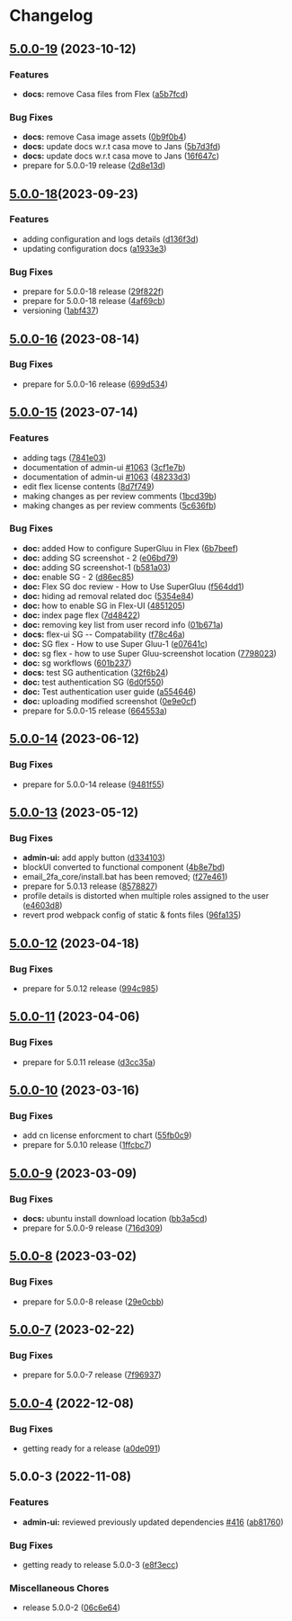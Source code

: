 # Changelog

## [5.0.0-19](https://github.com/GluuFederation/flex/compare/docs-v5.0.0-18...docs-v5.0.0-19) (2023-10-12)


### Features

* **docs:** remove Casa files from Flex ([a5b7fcd](https://github.com/GluuFederation/flex/commit/a5b7fcd302924c5f77df89a074de98e6ae78b888))


### Bug Fixes

* **docs:** remove Casa image assets ([0b9f0b4](https://github.com/GluuFederation/flex/commit/0b9f0b4cc467ef61b66707cd4b8d8b3bf7ae354f))
* **docs:** update docs w.r.t casa move to Jans ([5b7d3fd](https://github.com/GluuFederation/flex/commit/5b7d3fd5fd04d0853b2f3339c283db5948f1c84c))
* **docs:** update docs w.r.t casa move to Jans ([16f647c](https://github.com/GluuFederation/flex/commit/16f647c78ecfac33317ae108c0283782c0354eaa))
* prepare for 5.0.0-19 release ([2d8e13d](https://github.com/GluuFederation/flex/commit/2d8e13deb4364063ffc7270d617697eb0994ead7))

## [5.0.0-18](https://github.com/GluuFederation/flex/compare/docs-v5.0.0-16...docs-v5.0.0-18)(2023-09-23)


### Features

* adding configuration and logs details ([d136f3d](https://github.com/GluuFederation/flex/commit/d136f3d7d0572b6a3efde3357372f9d28ce0fdda))
* updating configuration docs ([a1933e3](https://github.com/GluuFederation/flex/commit/a1933e379af56345a599d9965aaa784b93247cca))


### Bug Fixes

* prepare for 5.0.0-18 release ([29f822f](https://github.com/GluuFederation/flex/commit/29f822fb9071d64bef9f05f05d34e62991253c8e))
* prepare for 5.0.0-18 release ([4af69cb](https://github.com/GluuFederation/flex/commit/4af69cbd7d900d889f15a341368b4bfa2a3552e9))
* versioning ([1abf437](https://github.com/GluuFederation/flex/commit/1abf437211cbaef6052d5d4eeeac9e54b1de61eb))

## [5.0.0-16](https://github.com/GluuFederation/flex/compare/docs-v5.0.0-15...docs-v5.0.0-16) (2023-08-14)


### Bug Fixes

* prepare for 5.0.0-16 release ([699d534](https://github.com/GluuFederation/flex/commit/699d53480c98ab0cb4562097757b64fcbd17d9c9))

## [5.0.0-15](https://github.com/GluuFederation/flex/compare/docs-v5.0.0-14...docs-v5.0.0-15) (2023-07-14)


### Features

* adding tags ([7841e03](https://github.com/GluuFederation/flex/commit/7841e03f6f626c29e353011332a7d9ac1fcf87bf))
* documentation of admin-ui [#1063](https://github.com/GluuFederation/flex/issues/1063) ([3cf1e7b](https://github.com/GluuFederation/flex/commit/3cf1e7bd870f5f78628388fb4376c61594051d6b))
* documentation of admin-ui [#1063](https://github.com/GluuFederation/flex/issues/1063) ([48233d3](https://github.com/GluuFederation/flex/commit/48233d38086d1982e8b59d2ba14fefd86e158438))
* edit flex license contents ([8d7f749](https://github.com/GluuFederation/flex/commit/8d7f7499774f1a67aca902e3484b06b9cdbc7e96))
* making changes as per review comments ([1bcd39b](https://github.com/GluuFederation/flex/commit/1bcd39b83bb8b4ebbd152ea1155c8946a572ec9e))
* making changes as per review comments ([5c636fb](https://github.com/GluuFederation/flex/commit/5c636fbc05ef2f0a1d02a77e451ed268914fcec7))


### Bug Fixes

* **doc:** added How to configure SuperGluu in Flex ([6b7beef](https://github.com/GluuFederation/flex/commit/6b7beefacecd54bad75f7705b4b43a9ca4e6e59c))
* **doc:** adding SG screenshot - 2 ([e06bd79](https://github.com/GluuFederation/flex/commit/e06bd79e2f7050faa1be25223e3c0d7a44a62b89))
* **doc:** adding SG screenshot-1 ([b581a03](https://github.com/GluuFederation/flex/commit/b581a032586bed688af7428cea2b3508a6405cb0))
* **doc:** enable SG - 2 ([d86ec85](https://github.com/GluuFederation/flex/commit/d86ec85556c8c170f9185dd789e259c0cc12fc11))
* **doc:** Flex SG doc review - How to Use SuperGluu ([f564dd1](https://github.com/GluuFederation/flex/commit/f564dd1a96d46d26d3b443f232ff48d41736a77c))
* **doc:** hiding ad removal related doc ([5354e84](https://github.com/GluuFederation/flex/commit/5354e846c0840f98d5ae1ff1e7f2c83d3841d7b6))
* **doc:** how to enable SG in Flex-UI ([4851205](https://github.com/GluuFederation/flex/commit/48512055c34827b6268f887e652c17bed003b5a3))
* **doc:** index page flex ([7d48422](https://github.com/GluuFederation/flex/commit/7d4842288159d356feec84bddb7dfb4881d96be4))
* **doc:** removing key list from user record info ([01b671a](https://github.com/GluuFederation/flex/commit/01b671aeaa48de46c0152609b42b84e92a76e0fb))
* **docs:** flex-ui SG -- Compatability ([f78c46a](https://github.com/GluuFederation/flex/commit/f78c46a462fd58120c35c29592a9f0698f237f88))
* **doc:** SG flex - How to use Super Gluu-1 ([e07641c](https://github.com/GluuFederation/flex/commit/e07641cf7b1af4ebfbffcdf16f8b48b166efdb5c))
* **doc:** sg flex - how to use Super Gluu-screenshot location ([7798023](https://github.com/GluuFederation/flex/commit/77980232e29f63e4273dc5b94d625691d2f3bd88))
* **doc:** sg workflows ([601b237](https://github.com/GluuFederation/flex/commit/601b237fa19c64534e25ec9c6b76bfe6c9fbf514))
* **docs:** test SG authentication ([32f6b24](https://github.com/GluuFederation/flex/commit/32f6b2475eed8fbbbae37629de065dcfdd9c1404))
* **doc:** test authentication SG ([6d0f550](https://github.com/GluuFederation/flex/commit/6d0f5507e42cd3b13f384db7036d07fa28865a89))
* **doc:** Test authentication user guide ([a554646](https://github.com/GluuFederation/flex/commit/a554646d6972f7409dc2751a02f1d623db895532))
* **doc:** uploading modified screenshot ([0e9e0cf](https://github.com/GluuFederation/flex/commit/0e9e0cf1e1b66e15f4773552da8459b6e3fc8342))
* prepare for 5.0.0-15 release ([664553a](https://github.com/GluuFederation/flex/commit/664553ab80e24a44fd68837e1d3998a730bd778c))

## [5.0.0-14](https://github.com/GluuFederation/flex/compare/docs-v5.0.0-13...docs-v5.0.0-14) (2023-06-12)


### Bug Fixes

* prepare for 5.0.0-14 release ([9481f55](https://github.com/GluuFederation/flex/commit/9481f55a380091501cf912778955e2ebba23e30c))

## [5.0.0-13](https://github.com/GluuFederation/flex/compare/docs-v5.0.0-12...docs-v5.0.0-13) (2023-05-12)


### Bug Fixes

* **admin-ui:** add apply button ([d334103](https://github.com/GluuFederation/flex/commit/d3341031c9b198bf7849ad2f88193c99b7f74c80))
* blockUI converted to functional component ([4b8e7bd](https://github.com/GluuFederation/flex/commit/4b8e7bd35331512f1181614fd692da923bd48a34))
* email_2fa_core/install.bat has been removed; ([f27e461](https://github.com/GluuFederation/flex/commit/f27e4613c23a7243a3adb6c433cd7a422facc851))
* prepare for 5.0.13 release ([8578827](https://github.com/GluuFederation/flex/commit/85788276444c5015378120b5801a8848d225b02f))
* profile details is distorted when multiple roles assigned to the user ([e4603d8](https://github.com/GluuFederation/flex/commit/e4603d862a5728faa283ee4b3e60866face5b8db))
* revert prod webpack config of static & fonts files ([96fa135](https://github.com/GluuFederation/flex/commit/96fa1354790e17467231d3931f9887a93d1f2b90))

## [5.0.0-12](https://github.com/GluuFederation/flex/compare/docs-v5.0.0-11...docs-v5.0.0-12) (2023-04-18)


### Bug Fixes

* prepare for 5.0.12 release ([994c985](https://github.com/GluuFederation/flex/commit/994c9855cf34c3c805f87943f9203cf58c5810e7))

## [5.0.0-11](https://github.com/GluuFederation/flex/compare/docs-v5.0.0-10...docs-v5.0.0-11) (2023-04-06)


### Bug Fixes

* prepare for 5.0.11 release ([d3cc35a](https://github.com/GluuFederation/flex/commit/d3cc35a70437f4298dadc0f779d190af7370c75b))

## [5.0.0-10](https://github.com/GluuFederation/flex/compare/docs-v5.0.0-9...docs-v5.0.0-10) (2023-03-16)


### Bug Fixes

* add cn license enforcment to chart ([55fb0c9](https://github.com/GluuFederation/flex/commit/55fb0c97428a3ec704e80558679a7e9d7f88c42c))
* prepare for 5.0.10 release ([1ffcbc7](https://github.com/GluuFederation/flex/commit/1ffcbc74d837e7a037d6cff71d990573d04bba7b))

## [5.0.0-9](https://github.com/GluuFederation/flex/compare/docs-v5.0.0-8...docs-v5.0.0-9) (2023-03-09)


### Bug Fixes

* **docs:** ubuntu install download location ([bb3a5cd](https://github.com/GluuFederation/flex/commit/bb3a5cdc282c6089edb326675061e72d20bd8431))
* prepare for 5.0.0-9 release ([716d309](https://github.com/GluuFederation/flex/commit/716d309350f5713b96f482dde9e0a543e5e62286))

## [5.0.0-8](https://github.com/GluuFederation/flex/compare/docs-v5.0.0-7...docs-v5.0.0-8) (2023-03-02)


### Bug Fixes

* prepare for 5.0.0-8 release ([29e0cbb](https://github.com/GluuFederation/flex/commit/29e0cbb5166d83268ab9c3ee3c5f3e2bc4dd1489))

## [5.0.0-7](https://github.com/GluuFederation/flex/compare/docs-v5.0.0-4...docs-v5.0.0-7) (2023-02-22)


### Bug Fixes

* prepare for 5.0.0-7 release ([7f96937](https://github.com/GluuFederation/flex/commit/7f9693729156b04367b85d0d44a4022a52d53417))

## [5.0.0-4](https://github.com/GluuFederation/flex/compare/docs-v5.0.0-3...docs-v5.0.0-4) (2022-12-08)


### Bug Fixes

* getting ready for a release ([a0de091](https://github.com/GluuFederation/flex/commit/a0de091ca26f2c38378e5b0252ab680cb1e3cd88))

## 5.0.0-3 (2022-11-08)


### Features

* **admin-ui:** reviewed previously updated dependencies [#416](https://github.com/GluuFederation/flex/issues/416) ([ab81760](https://github.com/GluuFederation/flex/commit/ab81760457727c7a5890d89c2f2ec3dabdeb12eb))


### Bug Fixes

* getting ready to release 5.0.0-3 ([e8f3ecc](https://github.com/GluuFederation/flex/commit/e8f3eccc3804a0bcc6075d755dad209b188db444))


### Miscellaneous Chores

* release 5.0.0-2 ([06c6e64](https://github.com/GluuFederation/flex/commit/06c6e64f43a7c98bcb04ba1d48ec97044c19d75d))
